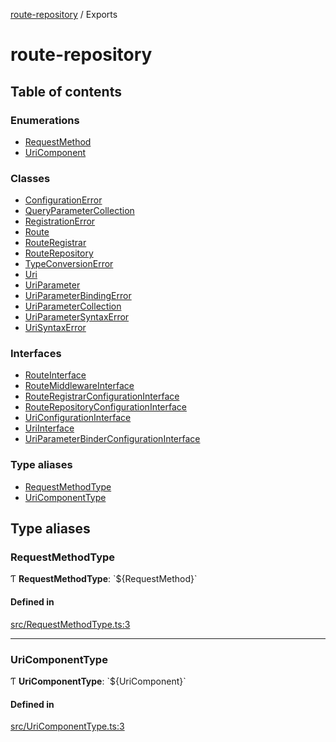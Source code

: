 [route-repository](README.md) / Exports

# route-repository

## Table of contents

### Enumerations

- [RequestMethod](enums/RequestMethod.md)
- [UriComponent](enums/UriComponent.md)

### Classes

- [ConfigurationError](classes/ConfigurationError.md)
- [QueryParameterCollection](classes/QueryParameterCollection.md)
- [RegistrationError](classes/RegistrationError.md)
- [Route](classes/Route.md)
- [RouteRegistrar](classes/RouteRegistrar.md)
- [RouteRepository](classes/RouteRepository.md)
- [TypeConversionError](classes/TypeConversionError.md)
- [Uri](classes/Uri.md)
- [UriParameter](classes/UriParameter.md)
- [UriParameterBindingError](classes/UriParameterBindingError.md)
- [UriParameterCollection](classes/UriParameterCollection.md)
- [UriParameterSyntaxError](classes/UriParameterSyntaxError.md)
- [UriSyntaxError](classes/UriSyntaxError.md)

### Interfaces

- [RouteInterface](interfaces/RouteInterface.md)
- [RouteMiddlewareInterface](interfaces/RouteMiddlewareInterface.md)
- [RouteRegistrarConfigurationInterface](interfaces/RouteRegistrarConfigurationInterface.md)
- [RouteRepositoryConfigurationInterface](interfaces/RouteRepositoryConfigurationInterface.md)
- [UriConfigurationInterface](interfaces/UriConfigurationInterface.md)
- [UriInterface](interfaces/UriInterface.md)
- [UriParameterBinderConfigurationInterface](interfaces/UriParameterBinderConfigurationInterface.md)

### Type aliases

- [RequestMethodType](modules.md#requestmethodtype)
- [UriComponentType](modules.md#uricomponenttype)

## Type aliases

### RequestMethodType

Ƭ **RequestMethodType**: \`${RequestMethod}\`

#### Defined in

[src/RequestMethodType.ts:3](https://github.com/nonetallt/front-to-back-router/blob/f030813/src/RequestMethodType.ts#L3)

___

### UriComponentType

Ƭ **UriComponentType**: \`${UriComponent}\`

#### Defined in

[src/UriComponentType.ts:3](https://github.com/nonetallt/front-to-back-router/blob/f030813/src/UriComponentType.ts#L3)
